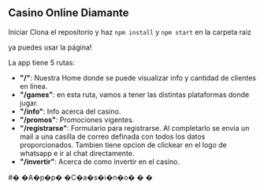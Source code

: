 ##  Casino Online Diamante


Iniciar
Clona el repositorio y haz `npm install` y `npm start` en la carpeta raiz


ya puedes usar la página!



La app tiene 5 rutas:

 - **"/"**: Nuestra Home donde se puede visualizar info y cantidad de clientes en linea.
 - **"/games"**: en esta ruta, vamos a tener las distintas plataformas donde jugar.
 - **"/info"**: Info acerca del casino.
  - **"/promos"**: Promociones vigentes.
 - **"/registrarse"**: Formulario para registrarse. Al completarlo se envia un mail a una casilla de correo definada con todos los datos proporcionados. Tambien tiene opcion de clickear en el logo de whatsapp e ir al chat directamente.
  - **"/invertir"**: Acerca de como invertir en el casino.




#� �A�p�p� �C�a�s�i�n�o�
�
�
